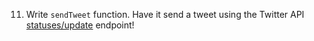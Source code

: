 11. Write `sendTweet` function. Have it send a tweet using the Twitter API [statuses/update](https://developer.twitter.com/en/docs/tweets/post-and-engage/api-reference/post-statuses-update) endpoint!